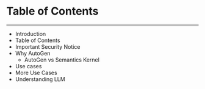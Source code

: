 # Table of Contents
---

- Introduction
- Table of Contents
- Important Security Notice
- Why AutoGen
    - AutoGen vs Semantics Kernel
- Use cases
- More Use Cases
- Understanding LLM
